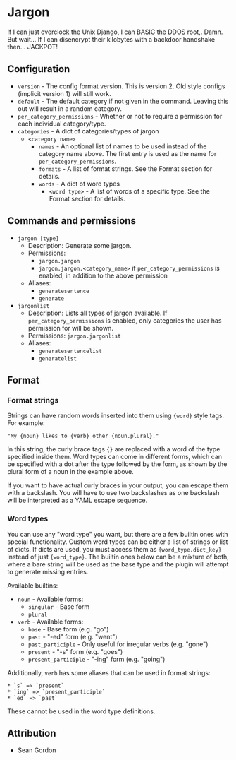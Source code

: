 Jargon
===========

If I can just overclock the Unix Django, I can BASIC the DDOS root,. Damn. But wait... If I can disencrypt their kilobytes with a backdoor handshake then... JACKPOT!

## Configuration

* `version` - The config format version. This is version 2. Old style configs (implicit version 1) will still work.
* `default` - The default category if not given in the command. Leaving this out will result in a random category.
* `per_category_permissions` - Whether or not to require a permission for each individual category/type.
* `categories` - A dict of categories/types of jargon
    * `<category name>`
        * `names` - An optional list of names to be used instead of the category name above. The first entry is used as the name for `per_category_permissions`.
        * `formats` - A list of format strings. See the Format section for details.
        * `words` - A dict of word types
            * `<word type>` - A list of words of a specific type. See the Format section for details.

## Commands and permissions

* `jargon [type]`
    * Description: Generate some jargon.
    * Permissions:
        * `jargon.jargon`
        * `jargon.jargon.<category_name>` if `per_category_permissions` is enabled, in addition to the above permission
    * Aliases:
        * `generatesentence`
        * `generate`
* `jargonlist`
    * Description: Lists all types of jargon available. If `per_category_permissions` is enabled, only categories the user has permission for will be shown.
    * Permissions: `jargon.jargonlist`
    * Aliases:
        * `generatesentencelist`
        * `generatelist`

## Format

### Format strings

Strings can have random words inserted into them using `{word}` style tags. For example:

`"My {noun} likes to {verb} other {noun.plural}."`

In this string, the curly brace tags `{}` are replaced with a word of the type specified inside them.
Word types can come in different forms, which can be specified with a dot after the type followed by the form, as shown
by the plural form of a noun in the example above.

If you want to have actual curly braces in your output, you can escape them with a backslash. You will have to use two
backslashes as one backslash will be interpreted as a YAML escape sequence.

### Word types

You can use any "word type" you want, but there are a few builtin ones with special functionality. Custom word types
can be either a list of strings or list of dicts. If dicts are used, you must access them as `{word_type.dict_key}`
instead of just `{word_type}`. The builtin ones below can be a mixture of both, where a bare string will be used as the
base type and the plugin will attempt to generate missing entries.

Available builtins:

* `noun` - Available forms:
    * `singular` - Base form
    * `plural`
* `verb` - Available forms:
    * `base` - Base form (e.g. "go")
    * `past` - "-ed" form (e.g. "went")
    * `past_participle` - Only useful for irregular verbs (e.g. "gone")
    * `present` - "-s" form (e.g. "goes")
    * `present_participle` - "-ing" form (e.g. "going")

Additionally, `verb` has some aliases that can be used in format strings:

    * `s` => `present`
    * `ing` => `present_participle`
    * `ed` => `past`

These cannot be used in the word type definitions.

## Attribution

* Sean Gordon
